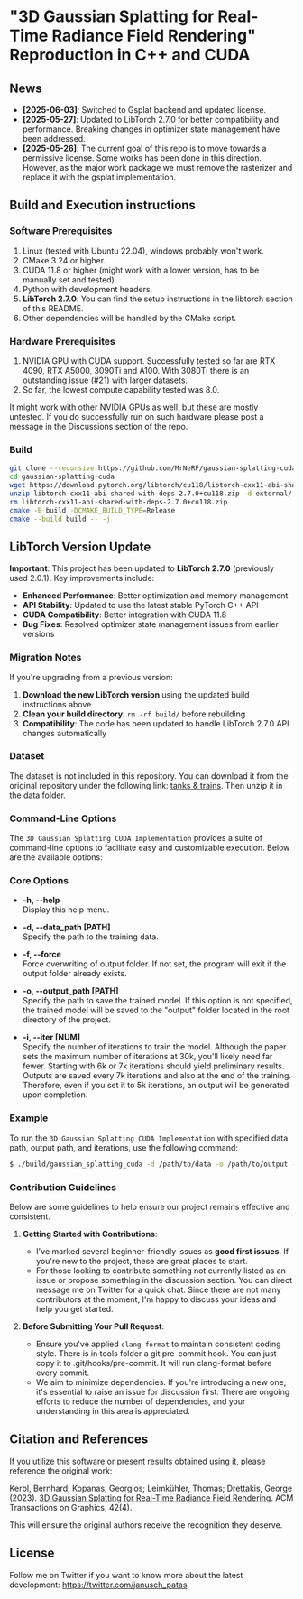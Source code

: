 # "3D Gaussian Splatting for Real-Time Radiance Field Rendering" Reproduction in C++ and CUDA

## News
- **[2025-06-03]**: Switched to Gsplat backend and updated license.
- **[2025-05-27]**: Updated to LibTorch 2.7.0 for better compatibility and performance. Breaking changes in optimizer state management have been addressed.
- **[2025-05-26]**: The current goal of this repo is to move towards a permissive license. Some works has been done in this direction. However, as the major work package we must remove the rasterizer and replace it with the gsplat implementation.


## Build and Execution instructions
### Software Prerequisites
1. Linux (tested with Ubuntu 22.04), windows probably won't work.
2. CMake 3.24 or higher.
3. CUDA 11.8 or higher (might work with a lower version, has to be manually set and tested).
4. Python with development headers.
5. **LibTorch 2.7.0**: You can find the setup instructions in the libtorch section of this README.
6. Other dependencies will be handled by the CMake script.

### Hardware Prerequisites
1. NVIDIA GPU with CUDA support. Successfully tested so far are RTX 4090, RTX A5000, 3090Ti and A100. With 3080Ti there is an outstanding issue (#21) with larger datasets.
2. So far, the lowest compute capability tested was 8.0.

It might work with other NVIDIA GPUs as well, but these are mostly untested. If you do successfully run on such hardware please
post a message in the Discussions section of the repo.

### Build
```bash
git clone --recursive https://github.com/MrNeRF/gaussian-splatting-cuda
cd gaussian-splatting-cuda
wget https://download.pytorch.org/libtorch/cu118/libtorch-cxx11-abi-shared-with-deps-2.7.0%2Bcu118.zip  
unzip libtorch-cxx11-abi-shared-with-deps-2.7.0+cu118.zip -d external/
rm libtorch-cxx11-abi-shared-with-deps-2.7.0+cu118.zip
cmake -B build -DCMAKE_BUILD_TYPE=Release
cmake --build build -- -j
```

## LibTorch Version Update

**Important**: This project has been updated to **LibTorch 2.7.0** (previously used 2.0.1). Key improvements include:

- **Enhanced Performance**: Better optimization and memory management
- **API Stability**: Updated to use the latest stable PyTorch C++ API
- **CUDA Compatibility**: Better integration with CUDA 11.8
- **Bug Fixes**: Resolved optimizer state management issues from earlier versions

### Migration Notes

If you're upgrading from a previous version:
1. **Download the new LibTorch version** using the updated build instructions above
2. **Clean your build directory**: `rm -rf build/` before rebuilding
3. **Compatibility**: The code has been updated to handle LibTorch 2.7.0 API changes automatically

### Dataset
The dataset is not included in this repository. You can download it from the original repository under the following link:
[tanks & trains](https://repo-sam.inria.fr/fungraph/3d-gaussian-splatting/datasets/input/tandt_db.zip).
Then unzip it in the data folder.

### Command-Line Options

The `3D Gaussian Splatting CUDA Implementation` provides a suite of command-line options to facilitate easy and customizable execution. Below are the available options:

### Core Options

- **-h, --help**  
  Display this help menu.

- **-d, --data_path [PATH]**  
  Specify the path to the training data.
 
- **-f, --force**  
    Force overwriting of output folder. If not set, the program will exit if the output folder already exists.
 
- **-o, --output_path [PATH]**  
  Specify the path to save the trained model. If this option is not specified, the trained model will be saved to the "output" folder located in the root directory of the project.

- **-i, --iter [NUM]**  
  Specify the number of iterations to train the model. Although the paper sets the maximum number of iterations at 30k, you'll likely need far fewer. Starting with 6k or 7k iterations should yield preliminary results. Outputs are saved every 7k iterations and also at the end of the training. Therefore, even if you set it to 5k iterations, an output will be generated upon completion.

### Example

To run the `3D Gaussian Splatting CUDA Implementation` with specified data path, output path, and iterations, use the following command:

```bash
$ ./build/gaussian_splatting_cuda -d /path/to/data -o /path/to/output -i 1000
```

### Contribution Guidelines

Below are some guidelines to help ensure our project remains effective and consistent.

1. **Getting Started with Contributions**:
    - I've marked several beginner-friendly issues as **good first issues**. If you're new to the project, these are great places to start.
    - For those looking to contribute something not currently listed as an issue or propose something in the discussion section. You can direct message me on Twitter for a quick chat. Since there are not many contributors at the moment, I'm happy to discuss your ideas and help you get started.

2. **Before Submitting Your Pull Request**:
    - Ensure you've applied `clang-format` to maintain consistent coding style. There is in tools folder a git pre-commit hook. You can just copy it to .git/hooks/pre-commit. It will run clang-format before every commit.
    - We aim to minimize dependencies. If you're introducing a new one, it's essential to raise an issue for discussion first. There are ongoing efforts to reduce the number of dependencies, and your understanding in this area is appreciated.


## Citation and References
If you utilize this software or present results obtained using it, please reference the original work:

Kerbl, Bernhard; Kopanas, Georgios; Leimkühler, Thomas; Drettakis, George (2023). [3D Gaussian Splatting for Real-Time Radiance Field Rendering](https://repo-sam.inria.fr/fungraph/3d-gaussian-splatting/). ACM Transactions on Graphics, 42(4).

This will ensure the original authors receive the recognition they deserve.

## License

Follow me on Twitter if you want to know more about the latest development: https://twitter.com/janusch_patas
